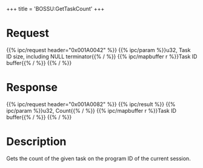 +++
title = 'BOSSU:GetTaskCount'
+++

# Request

{{% ipc/request header="0x001A0042" %}}
{{% ipc/param %}}u32, Task ID size, including NULL terminator{{% / %}}
{{% ipc/mapbuffer r %}}Task ID buffer{{% / %}}
{{% / %}}

# Response

{{% ipc/request header="0x001A0082" %}}
{{% ipc/result %}}
{{% ipc/param %}}u32, Count{{% / %}}
{{% ipc/mapbuffer r %}}Task ID buffer{{% / %}}
{{% / %}}

# Description

Gets the count of the given task on the program ID of the current session.
